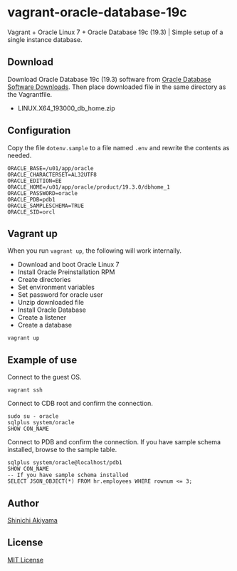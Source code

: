 vagrant-oracle-database-19c
===========================

Vagrant + Oracle Linux 7 + Oracle Database 19c (19.3) | Simple setup of a single instance database.

Download
--------

Download Oracle Database 19c (19.3) software from [Oracle Database Software Downloads](https://www.oracle.com/database/technologies/oracle-database-software-downloads.html). Then place downloaded file in the same directory as the Vagrantfile.

* LINUX.X64_193000_db_home.zip

Configuration
-------------

Copy the file `dotenv.sample` to a file named `.env` and rewrite the contents as needed.

```shell
ORACLE_BASE=/u01/app/oracle
ORACLE_CHARACTERSET=AL32UTF8
ORACLE_EDITION=EE
ORACLE_HOME=/u01/app/oracle/product/19.3.0/dbhome_1
ORACLE_PASSWORD=oracle
ORACLE_PDB=pdb1
ORACLE_SAMPLESCHEMA=TRUE
ORACLE_SID=orcl
```

Vagrant up
----------

When you run `vagrant up`, the following will work internally.

* Download and boot Oracle Linux 7
* Install Oracle Preinstallation RPM
* Create directories
* Set environment variables
* Set password for oracle user
* Unzip downloaded file
* Install Oracle Database
* Create a listener
* Create a database

```console
vagrant up
```

Example of use
--------------

Connect to the guest OS.

```console
vagrant ssh
```

Connect to CDB root and confirm the connection.

```console
sudo su - oracle
sqlplus system/oracle
SHOW CON_NAME
```

Connect to PDB and confirm the connection. If you have sample schema installed, browse to the sample table.

```console
sqlplus system/oracle@localhost/pdb1
SHOW CON_NAME
-- If you have sample schema installed
SELECT JSON_OBJECT(*) FROM hr.employees WHERE rownum <= 3;
```

Author
------

[Shinichi Akiyama](https://github.com/shakiyam)

License
-------

[MIT License](https://opensource.org/licenses/MIT)
